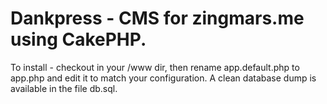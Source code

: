 # Dankpress - CMS for zingmars.me using CakePHP.

To install - checkout in your /www dir, then rename app.default.php to app.php and edit it to match your configuration. A clean database dump is available in the file db.sql.